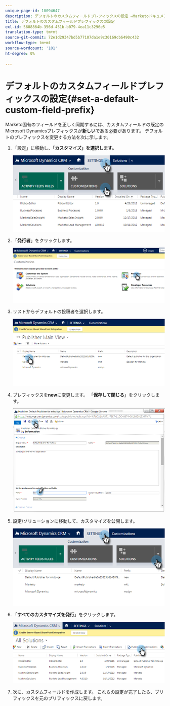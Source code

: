 ```yaml
---
unique-page-id: 10094647
description: デフォルトのカスタムフィールドプレフィックスの設定 —Marketoドキュメント — 製品ドキュメント
title: デフォルトのカスタムフィールドプレフィックスの設定
exl-id: 5608864b-356d-451b-b079-4ea11c3296e5
translation-type: tm+mt
source-git-commit: 72e1d29347bd5b77107da1e9c30169cb6490c432
workflow-type: tm+mt
source-wordcount: '101'
ht-degree: 0%

---
```


# デフォルトのカスタムフィールドプレフィックスの設定{#set-a-default-custom-field-prefix}

Marketo固有のフィールドを正しく同期するには、カスタムフィールドの既定のMicrosoft Dynamicsプレフィックスが&#x200B;**新しい**&#x200B;である必要があります。 デフォルトのプレフィックスを変更する方法を次に示します。

1. 「設定」に移動し、「**カスタマイズ」を選択します。**

   ![](assets/image2015-10-9-11-3a18-3a8.png)

1. 「**発行者**」をクリックします。

   ![](assets/image2015-10-9-11-3a19-3a39.png)

1. リストからデフォルトの投稿者を選択します。

   ![](assets/image2015-10-9-11-3a2-3a45.png)

1. プレフィックスを&#x200B;**new**&#x200B;に変更します。 「**保存して閉じる**」をクリックします。

   ![](assets/image2015-10-9-11-3a9-3a17.png)

1. 設定/ソリューションに移動して、カスタマイズを公開します。

   ![](assets/image2015-10-9-11-3a12-3a43.png)

1. 「**すべてのカスタマイズを発行**」をクリックします。

   ![](assets/image2015-10-9-11-3a14-3a42.png)

1. 次に、カスタムフィールドを作成します。 これらの設定が完了したら、プリフィックスを元のプリフィックスに戻します。
